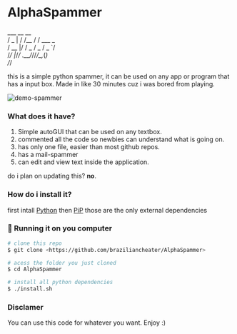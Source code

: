 # AlphaSpammer

   ___   __     __        <br/>
  / _ | / /__  / /  ___ _ <br/>
 / __ |/ / _ \/ _ \/ _ `/ <br/>
/_/ |_/_/ .__/_//_/\_,_(_)<br/>
       /_/                <br/>

this is a simple python spammer, it can be used on any app or program that has a input box. Made in like 30 minutes cuz i was bored from playing.

![demo-spammer](https://i.imgur.com/dxSuntt.gif)

### What does it have?

1. Simple autoGUI that can be used on any textbox.
2. commented all the code so newbies can understand what is going on.
3. has only one file, easier than most github repos.
4. has a mail-spammer 
5. can edit and view text inside the application.
 
do i plan on updating this? **no**.<br/>

### How do i install it?

first intall [Python](https://www.python.org/) then [PiP](https://pypi.org/project/pip/) those are the only external dependencies 

### 🎲 Running it on you computer 

```bash
# clone this repo
$ git clone <https://github.com/braziliancheater/AlphaSpammer>

# acess the folder you just cloned
$ cd AlphaSpammer

# install all python dependencies 
$ ./install.sh
```

### Disclamer

You can use this code for whatever you want. Enjoy :)<br/>

